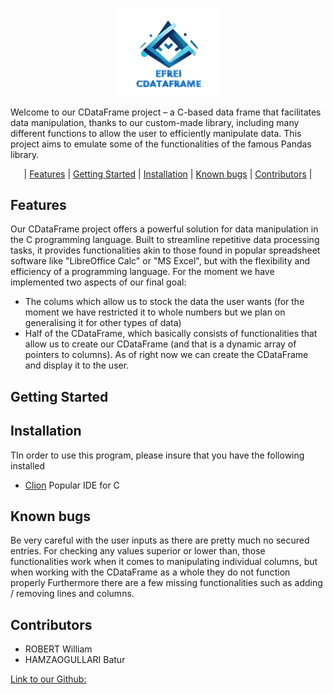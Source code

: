 <p align="center" width="100%">
    <img width="33%" src="https://github.com/Think-Bubbles/CDataFrame_Robert_Hamzaogullari_A/blob/main/image_projet_readme.png">
</p>


Welcome to our CDataFrame project – a C-based data frame that facilitates data manipulation, thanks to our custom-made library, including many different functions to allow the user to efficiently manipulate data. This project aims to emulate some of the functionalities of the famous Pandas library.

<p align="center" width="100%">
    | <a href="#features">Features</a> | <a href="#getting-started">Getting Started</a> | <a href="#installation">Installation</a> | <a href="#known-bugs">Known bugs</a> | <a href="#contributors">Contributors</a> |
</p>

## Features

Our CDataFrame project offers a powerful solution for data manipulation in the C programming language. Built to streamline repetitive data processing tasks, it provides functionalities akin to those found in popular spreadsheet software like "LibreOffice Calc" or "MS Excel", but with the flexibility and efficiency of a programming language.
For the moment we have implemented two aspects of our final goal:
- The colums which allow us to stock the data the user wants (for the moment we have restricted it to whole numbers but we plan on generalising it for other types of data)
- Half of the CDataFrame, which basically consists of functionalities that allow us to create our CDataFrame (and that is a dynamic array of pointers to columns). As of right now we can create the CDataFrame and display it to the user.

## Getting Started 



## Installation

TIn order to use this program, please insure that you have the following installed
- [Clion](https://www.jetbrains.com/fr-fr/clion/download/#section=windows) Popular IDE for C

## Known bugs 

Be very careful with the user inputs as there are pretty much no secured entries.
For checking any values superior or lower than, those functionalities work when it comes to manipulating individual columns, but when working with the CDataFrame as a whole they do not function properly
Furthermore there are a few missing functionalities such as adding / removing lines and columns.

## Contributors 

- ROBERT William
- HAMZAOGULLARI Batur

[Link to our Github:](https://github.com/Think-Bubbles/CDataFrame_Robert_Hamzaogullari_A)
